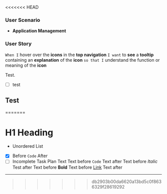 <<<<<<< HEAD
### User Scenario
- **Application Management**

### User Story
`When I` hover over the **icons** in the **top navigation** 
`I want` to **see** a **tooltip** containing an **explanation** of the **icon** 
`so that I` understand the function or meaning of the **icon**

Test.
- [ ] test
## Test
=======
# H1 Heading
- Unordered List
- [x] Before `Code` After
- [ ] Incomplete Task
Plan Text 
Text before `Code` Text after
Text before *Italic* Test after
Text before **Bold**
Text before [Link](test) Text after
___
>>>>>>> db2903b00da6620a13bd5c0f8636329f28619292
